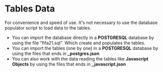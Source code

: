 # Tables Data

For convenience and speed of use. It's not necessary to use the database populator script to load data to the tables.

* You can import the database directly in a **POSTGRESQL** database by using the file "fifa21.sql". Which create and populates the tables.
* You can import the tables (one by one) in a **POSTGRESQL** database by using the files that ends in **\_postgres.json**
* You can also work with the data reading the tables like **Javascript Objects** by using the files that ends in **\_javascript.json**



